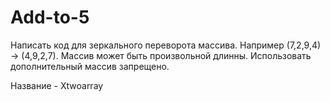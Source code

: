 # Add-to-5

Написать код для зеркального переворота массива. Например (7,2,9,4) -> (4,9,2,7). Массив может 
быть произвольной длинны. Использовать дополнительный массив запрещено. 

Название - Xtwoarray
